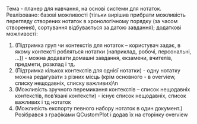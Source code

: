 Тема - планер для навчання, на основі системи для нотаток.
Реалізовано: базові можливості 
(тільки вирішив прибрати можливість перегляду створених нотаток в хронологічному порядку (за часом створення), сортування відбувається за датою завдання);
додаткові можливості: 
1) (Підтримка груп чи контекстів для нотаток – користувач задає, в якому контексті робляться нотатки (наприклад, робочі, персональні, …)) -
можна додавати домашні завдання, екзамени, вчителів, предмети, розклад і тд.
3) (Підтримка кількох контекстів для однієї нотатки) - одну нотатку можна редагувати з різних місць (крім основного - в overview, списку нещодавніх, списку важливих)\n
4) (Можливість зручного перемикання контекстів – список нещодавніх контекстів, пов’язані контексти) - існує список нещодавніх, список важливих і тд нотаток
8) (Можливість експорту певного набору нотаток в один документ.)
Розібрався з графіками QCustomPlot і додав їх на сторінку overview
